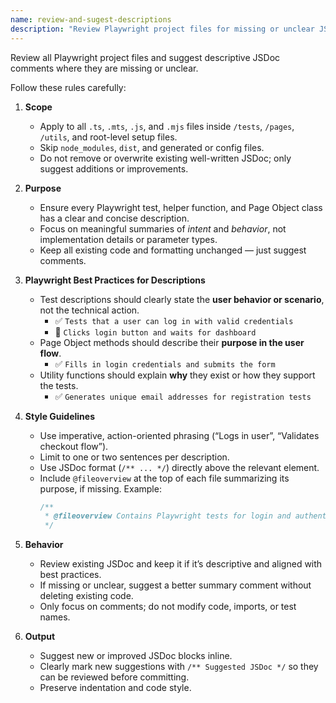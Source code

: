```yaml
---
name: review-and-sugest-descriptions
description: "Review Playwright project files for missing or unclear JSDoc descriptions and suggest precise, scenario-focused summaries."
---
```


Review all Playwright project files and suggest descriptive JSDoc comments where they are missing or unclear.

Follow these rules carefully:

1. **Scope**
   - Apply to all `.ts`, `.mts`, `.js`, and `.mjs` files inside `/tests`, `/pages`, `/utils`, and root-level setup files.
   - Skip `node_modules`, `dist`, and generated or config files.
   - Do not remove or overwrite existing well-written JSDoc; only suggest additions or improvements.

2. **Purpose**
   - Ensure every Playwright test, helper function, and Page Object class has a clear and concise description.
   - Focus on meaningful summaries of *intent* and *behavior*, not implementation details or parameter types.
   - Keep all existing code and formatting unchanged — just suggest comments.

3. **Playwright Best Practices for Descriptions**
   - Test descriptions should clearly state the **user behavior or scenario**, not the technical action.
     - ✅ `Tests that a user can log in with valid credentials`
     - 🚫 `Clicks login button and waits for dashboard`
   - Page Object methods should describe their **purpose in the user flow**.
     - ✅ `Fills in login credentials and submits the form`
   - Utility functions should explain **why** they exist or how they support the tests.
     - ✅ `Generates unique email addresses for registration tests`

4. **Style Guidelines**
   - Use imperative, action-oriented phrasing (“Logs in user”, “Validates checkout flow”).
   - Limit to one or two sentences per description.
   - Use JSDoc format (`/** ... */`) directly above the relevant element.
   - Include `@fileoverview` at the top of each file summarizing its purpose, if missing.
     Example:
     ```ts
     /**
      * @fileoverview Contains Playwright tests for login and authentication flows.
      */
     ```

5. **Behavior**
   - Review existing JSDoc and keep it if it’s descriptive and aligned with best practices.
   - If missing or unclear, suggest a better summary comment without deleting existing code.
   - Only focus on comments; do not modify code, imports, or test names.

6. **Output**
   - Suggest new or improved JSDoc blocks inline.
   - Clearly mark new suggestions with `/** Suggested JSDoc */` so they can be reviewed before committing.
   - Preserve indentation and code style.
